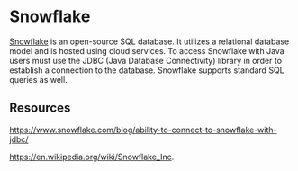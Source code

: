 # Snowflake
[Snowflake](https://www.snowflake.com/en/) is an open-source SQL database. It utilizes a relational database model and is hosted using cloud services. To access Snowflake with Java users must use the JDBC (Java Database Connectivity) library in order to establish a connection to the database. Snowflake supports standard SQL queries as well.

## Resources
https://www.snowflake.com/blog/ability-to-connect-to-snowflake-with-jdbc/

https://en.wikipedia.org/wiki/Snowflake_Inc.
